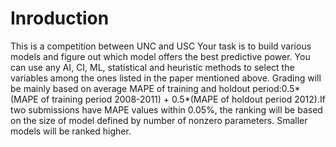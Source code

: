 # Inroduction

This is a competition between UNC and USC Your task is to build various models and figure out which model  offers the best predictive power. You can use any AI, CI, ML, statistical and heuristic methods to select the variables among the ones listed in the paper mentioned above.  Grading will be mainly based on average MAPE of training and holdout period:0.5*(MAPE of training period 2008-2011) + 0.5*(MAPE of holdout period 2012).If two submissions have MAPE values within 0.05%, the ranking will be based on the size of model defined by number of nonzero parameters. Smaller models will be ranked higher.
